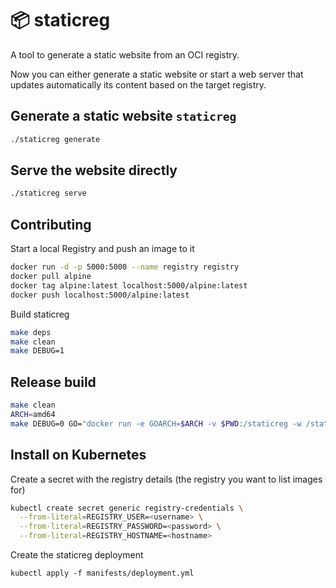 # :package: staticreg

A tool to generate a static website from an OCI registry.



Now you can either generate a static website or start a web server that updates automatically its content based  on the target registry.

## Generate a static website `staticreg`

```bash
./staticreg generate
```

## Serve the website directly

```bash
./staticreg serve
```

## Contributing

Start a local Registry and push an image to it

```bash
docker run -d -p 5000:5000 --name registry registry
docker pull alpine
docker tag alpine:latest localhost:5000/alpine:latest
docker push localhost:5000/alpine:latest
```

Build staticreg

```bash
make deps
make clean
make DEBUG=1
```


## Release build

```bash
make clean
ARCH=amd64
make DEBUG=0 GO="docker run -e GOARCH=$ARCH -v $PWD:/staticreg -w /staticreg --rm docker.io/golang:1.22 go"
```


## Install on Kubernetes

Create a secret with the registry details (the registry you want to list images for)

```bash
kubectl create secret generic registry-credentials \
  --from-literal=REGISTRY_USER=<username> \
  --from-literal=REGISTRY_PASSWORD=<password> \
  --from-literal=REGISTRY_HOSTNAME=<hostname>
```

Create the staticreg deployment

```
kubectl apply -f manifests/deployment.yml
```
